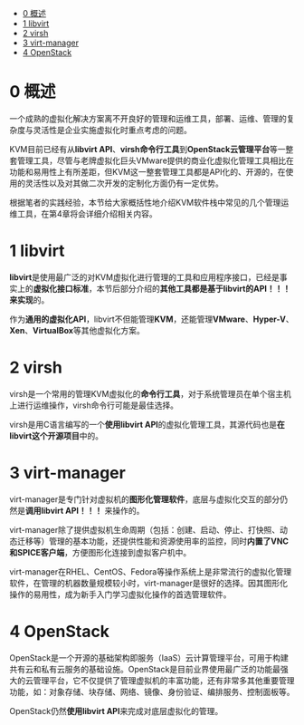 
<!-- @import "[TOC]" {cmd="toc" depthFrom=1 depthTo=6 orderedList=false} -->

<!-- code_chunk_output -->

* [0 概述](#0-概述)
* [1 libvirt](#1-libvirt)
* [2 virsh](#2-virsh)
* [3 virt\-manager](#3-virt-manager)
* [4 OpenStack](#4-openstack)

<!-- /code_chunk_output -->

# 0 概述

一个成熟的虚拟化解决方案离不开良好的管理和运维工具，部署、运维、管理的复杂度与灵活性是企业实施虚拟化时重点考虑的问题。

KVM目前已经有从**libvirt API**、**virsh命令行工具**到**OpenStack云管理平台**等一整套管理工具，尽管与老牌虚拟化巨头VMware提供的商业化虚拟化管理工具相比在功能和易用性上有所差距，但KVM这一整套管理工具都是API化的、开源的，在使用的灵活性以及对其做二次开发的定制化方面仍有一定优势。

根据笔者的实践经验，本节给大家概括性地介绍KVM软件栈中常见的几个管理运维工具，在第4章将会详细介绍相关内容。

# 1 libvirt

**libvirt**是使用最广泛的对KVM虚拟化进行管理的工具和应用程序接口，已经是事实上的**虚拟化接口标准**，本节后部分介绍的**其他工具都是基于libvirt的API！！！来实现**的。

作为**通用的虚拟化API**，libvirt不但能管理**KVM**，还能管理**VMware**、**Hyper\-V**、**Xen**、**VirtualBox**等其他虚拟化方案。

# 2 virsh

virsh是一个常用的管理KVM虚拟化的**命令行工具**，对于系统管理员在单个宿主机上进行运维操作，virsh命令行可能是最佳选择。

virsh是用C语言编写的一个**使用libvirt API**的虚拟化管理工具，其源代码也是**在libvirt这个开源项目**中的。

# 3 virt\-manager

virt\-manager是专门针对虚拟机的**图形化管理软件**，底层与虚拟化交互的部分仍然是**调用libvirt API！！！** 来操作的。

virt\-manager除了提供虚拟机生命周期（包括：创建、启动、停止、打快照、动态迁移等）管理的基本功能，还提供性能和资源使用率的监控，同时**内置了VNC和SPICE客户端**，方便图形化连接到虚拟客户机中。

virt\-manager在RHEL、CentOS、Fedora等操作系统上是非常流行的虚拟化管理软件，在管理的机器数量规模较小时，virt\-manager是很好的选择。因其图形化操作的易用性，成为新手入门学习虚拟化操作的首选管理软件。

# 4 OpenStack

OpenStack是一个开源的基础架构即服务（IaaS）云计算管理平台，可用于构建共有云和私有云服务的基础设施。OpenStack是目前业界使用最广泛的功能最强大的云管理平台，它不仅提供了管理虚拟机的丰富功能，还有非常多其他重要管理功能，如：对象存储、块存储、网络、镜像、身份验证、编排服务、控制面板等。

OpenStack仍然**使用libvirt API**来完成对底层虚拟化的管理。
